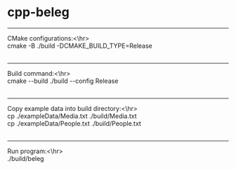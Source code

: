 # cpp-beleg
<hr>CMake configurations:<\hr> <br/>
cmake -B ./build -DCMAKE_BUILD_TYPE=Release <br/> <br/>

<hr>Build command:<\hr> <br/>
cmake --build ./build --config Release<br/> <br/>

<hr>Copy example data into build directory:<\hr> <br/>
cp ./exampleData/Media.txt ./build/Media.txt <br/>
cp ./exampleData/People.txt ./build/People.txt<br/> <br/>

<hr>Run program:<\hr> <br/>
./build/beleg
